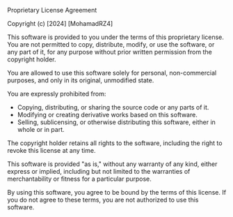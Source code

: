 Proprietary License Agreement

Copyright (c) [2024] [MohamadRZ4]

This software is provided to you under the terms of this proprietary license. You are not permitted to copy, distribute, modify, or use the software, or any part of it, for any purpose without prior written permission from the copyright holder.

You are allowed to use this software solely for personal, non-commercial purposes, and only in its original, unmodified state.

You are expressly prohibited from:
- Copying, distributing, or sharing the source code or any parts of it.
- Modifying or creating derivative works based on this software.
- Selling, sublicensing, or otherwise distributing this software, either in whole or in part.

The copyright holder retains all rights to the software, including the right to revoke this license at any time.

This software is provided "as is," without any warranty of any kind, either express or implied, including but not limited to the warranties of merchantability or fitness for a particular purpose.

By using this software, you agree to be bound by the terms of this license. If you do not agree to these terms, you are not authorized to use this software.


